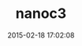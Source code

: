 ---
layout: post
title:  "nanoc3"
repo:   "ddfreyne/nanoc"
date:   2015-02-18 17:02:08
gemurl: http://nanoc.stoneship.org/
---